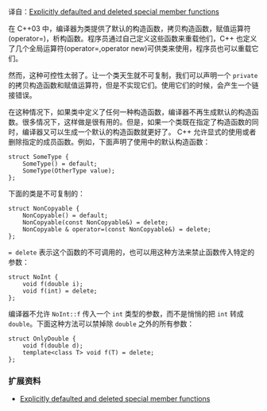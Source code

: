 译自：[Explicitly defaulted and deleted special member functions](https://en.wikipedia.org/wiki/C%2B%2B11#Explicitly_defaulted_and_deleted_special_member_functions)

在 C++03 中，编译器为类提供了默认的构造函数，拷贝构造函数，赋值运算符(operator=)，析构函数。程序员通过自己定义这些函数来重载他们，C++ 也定义了几个全局运算符(operator=,operator new)可供类来使用，程序员也可以重载它们。

然而，这种可控性太弱了。让一个类天生就不可复制，我们可以声明一个 `private` 的拷贝构造函数和赋值运算符，但是不实现它们。使用它们的时候，会产生一个链接错误。

在这种情况下，如果类中定义了任何一种构造函数，编译器不再生成默认的构造函数。很多情况下，这样做是很有用的。但是，如果一个类既在指定了构造函数的同时，编译器又可以生成一个默认的构造函数就更好了。
C++ 允许显式的使用或者删除指定的成员函数。例如，下面声明了使用中的默认构造函数：

    struct SomeType {
        SomeType() = default;
        SomeType(OtherType value);
    };

下面的类是不可复制的：

    struct NonCopyable {
        NonCopyable() = default;
        NonCopyable(const NonCopyable&) = delete;
        NonCopyable & operator=(const NonCopyable&) = delete;
    };

`= delete` 表示这个函数的不可调用的，也可以用这种方法来禁止函数传入特定的参数：

    struct NoInt {
        void f(double i);
        void f(int) = delete;
    };

编译器不允许 `NoInt::f` 传入一个 `int` 类型的参数，而不是悄悄的把 `int` 转成 `double`。下面这种方法可以禁掉除 `double` 之外的所有参数：

    struct OnlyDouble {
        void f(double d);
        template<class T> void f(T) = delete;
    };

### 扩展资料 ###

+ [Explicitly defaulted and deleted special member functions](https://en.wikipedia.org/wiki/C%2B%2B11#Explicitly_defaulted_and_deleted_special_member_functions)
